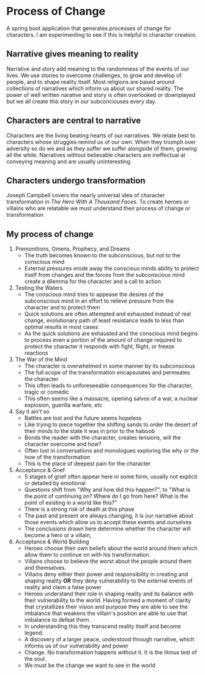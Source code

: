 # Process of Change 
A spring boot application that generates processes of change for characters. I am experimenting to see if this is helpful in character creation.

## Narrative gives meaning to reality
Narrative and story add meaning to the randomness of the events of our lives. We use stories to overcome challenges, to grow and develop of people, and to shape reality itself. Most religions are based around collections of narratives which inform us about our shared reality. The power of well written narative and story is often overlooked or downplayed but we all create this story in our subconciouses every day.

## Characters are central to narrative
Characters are the living beating hearts of our narratives. We relate best to characters whose struggles remind us of our own. When they triumph over adversity so do we and as they suffer we suffer alongside of them; growing all the while. Narratives without believable characters are ineffectual at conveying meaning and are usually uninteresting.

## Characters undergo transformation
Joseph Campbell covers the nearly universal idea of character transformation in *The Hero With A Thousand Faces*. To create heroes or villains who are relatable we must understand their process of change or transformation

## My process of change
1. Premonitions, Omens, Prophecy, and Dreams
	- The truth becomes known to the subconscious, but not to the conscious mind
	- External pressures erode away the conscious minds ability to protect itself from changes and the forces from the subconscious mind create a dilemma for the character and a call to action
2. Testing the Waters
	- The conscious mind tries to appease the desires of the subconscious mind in an effort to relieve pressure from the character and to protect them
	- Quick solutions are often attempted and exhausted instead of real change, evolutionary path of least resistance leads to less than optimal results in most cases
	- As the quick solutions are exhausted and the conscious mind begins to process even a portion of the amount of change required to protect the character it responds with fight, flight, or freeze reactions
3. The War of the Mind
	- The character is overwhelmed in some manner by its subconscious
	- The full scope of the transformation encapsulates and permeates the character
	- This often leads to unforeseeable consequences for the character, tragic or comedic
	- This often seems like a massacre, opening salvos of a war, a nuclear explosion, guerilla warfare, etc
4. Say it ain't so
	- Battles are lost and the future seems hopeless
	- Like trying to piece together the shifting sands to order the desert of their minds to the state it was in prior to the haboob
	- Bonds the reader with the character, creates tensions, will the character overcome and how?
	- Often lost in conversations and monologues exploring the why or the how of the transformation
	- This is the place of deepest pain for the character
5. Acceptance & Grief
	- 5 stages of grief often appear here in some form, usually not explicit or detailed by emotional
	- Questions shift from "Why and how did this happen?", to "What is the point of continuing on? Where do I go from here? What is the point of existing in a world like this?"
	- There is a strong risk of death at this phase
	- The past and present are always changing, it is our narrative about those events which allow us to accept these events and ourselves
	- The conclusions drawn here determine whether the character will become a hero or a villain,
6. Acceptance & World Building
	- Heroes choose their own beliefs about the world around them which allow them to continue on with his transformation.
	- Villains choose to believe the worst about the people around them and themselves.
	- Villains deny either their power and responsibility in creating and shaping reality **OR** they deny vulnerability to the external events of reality and claim a false power
	- Heroes understand their role in shaping reality and its balance with their vulnerability to the world. Having formed a moment of clarity that crystallizes their vision and purpose they are able to see the imbalance that weakens the villain's position are able to use that imbalance to defeat them. 
	- In understanding this they transcend reality itself and become legend.
	- A discovery of a larger peace, understood through narrative, which informs us of our vulnerability and power
	- Change. No transformation happens without it. It is the litmus test of the soul.
	- We must be the change we want to see in the world
	


